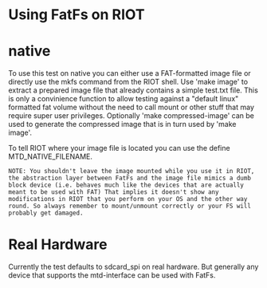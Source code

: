 Using FatFs on RIOT
=======================================

# native

To use this test on native you can either use a FAT-formatted image file or directly use the mkfs command from the RIOT shell.
Use 'make image' to extract a prepared image file that already contains a simple test.txt file.
This is only a convinience function to allow testing against a "default linux" formatted fat volume without the need to call mount or other stuff that may require super user privileges.
Optionally 'make compressed-image' can be used to generate the compressed image that is in turn used by 'make image'.

To tell RIOT where your image file is located you can use the define MTD_NATIVE_FILENAME.

	NOTE: You shouldn't leave the image mounted while you use it in RIOT, the abstraction layer between FatFs and the image file mimics a dumb block device (i.e. behaves much like the devices that are actually meant to be used with FAT) That implies it doesn't show any modifications in RIOT that you perform on your OS and the other way round. So always remember to mount/unmount correctly or your FS will probably get damaged.

# Real Hardware

Currently the test defaults to sdcard_spi on real hardware. But generally any device that supports the mtd-interface can be used with FatFs.

